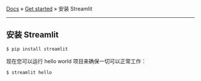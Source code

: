 [Docs](../README.md) » [Get started](../Get%20started) » 安装 Streamlit

---

## 安装 Streamlit

```bash
$ pip install streamlit
```

现在您可以运行 hello world 项目来确保一切可以正常工作：

```bash
$ streamlit hello
```